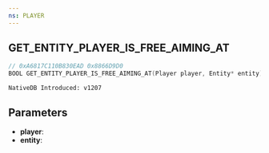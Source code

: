 ```yaml
---
ns: PLAYER
---
```

## GET_ENTITY_PLAYER_IS_FREE_AIMING_AT

```c
// 0xA6817C110B830EAD 0x8866D9D0
BOOL GET_ENTITY_PLAYER_IS_FREE_AIMING_AT(Player player, Entity* entity);
```

```
NativeDB Introduced: v1207
```

## Parameters
* **player**:
* **entity**:
